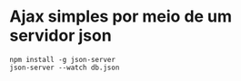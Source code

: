 # Ajax simples por meio de um servidor json


```
npm install -g json-server
json-server --watch db.json
